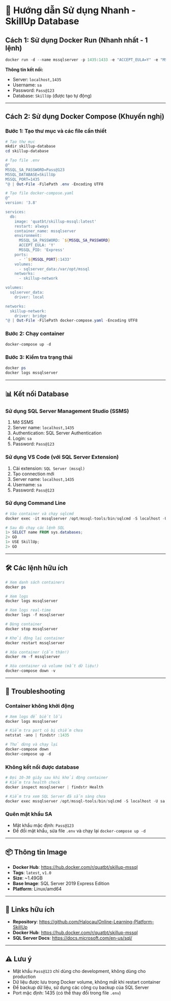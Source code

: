 # 🚀 Hướng dẫn Sử dụng Nhanh - SkillUp Database

## Cách 1: Sử dụng Docker Run (Nhanh nhất - 1 lệnh)

```powershell
docker run -d --name mssqlserver -p 1435:1433 -e "ACCEPT_EULA=Y" -e "MSSQL_SA_PASSWORD=Pass@123" -e "MSSQL_PID=Express" -v sqlserver_data:/var/opt/mssql quatbt/skillup-mssql:latest
```

**Thông tin kết nối:**
- Server: `localhost,1435`
- Username: `sa`
- Password: `Pass@123`
- Database: `SkillUp` (được tạo tự động)

---

## Cách 2: Sử dụng Docker Compose (Khuyến nghị)

### Bước 1: Tạo thư mục và các file cần thiết

```powershell
# Tạo thư mục
mkdir skillup-database
cd skillup-database

# Tạo file .env
@"
MSSQL_SA_PASSWORD=Pass@123
MSSQL_DATABASE=SkillUp
MSSQL_PORT=1435
"@ | Out-File -FilePath .env -Encoding UTF8

# Tạo file docker-compose.yaml
@"
version: '3.8'

services:
  db:
    image: 'quatbt/skillup-mssql:latest'
    restart: always
    container_name: mssqlserver
    environment:
      MSSQL_SA_PASSWORD: `${MSSQL_SA_PASSWORD}
      ACCEPT_EULA: 'Y'
      MSSQL_PID: 'Express'
    ports:
      - '`${MSSQL_PORT}:1433'
    volumes:
      - sqlserver_data:/var/opt/mssql
    networks:
      - skillup-network

volumes:
  sqlserver_data:
    driver: local

networks:
  skillup-network:
    driver: bridge
"@ | Out-File -FilePath docker-compose.yaml -Encoding UTF8
```

### Bước 2: Chạy container

```powershell
docker-compose up -d
```

### Bước 3: Kiểm tra trạng thái

```powershell
docker ps
docker logs mssqlserver
```

---

## 📊 Kết nối Database

### Sử dụng SQL Server Management Studio (SSMS)
1. Mở SSMS
2. Server name: `localhost,1435`
3. Authentication: SQL Server Authentication
4. Login: `sa`
5. Password: `Pass@123`


### Sử dụng VS Code (với SQL Server Extension)
1. Cài extension: `SQL Server (mssql)`
2. Tạo connection mới
3. Server name: `localhost,1435`
4. Username: `sa`
5. Password: `Pass@123`

### Sử dụng Command Line

```powershell
# Vào container và chạy sqlcmd
docker exec -it mssqlserver /opt/mssql-tools/bin/sqlcmd -S localhost -U sa -P Pass@123

# Sau đó chạy các lệnh SQL
1> SELECT name FROM sys.databases;
2> GO
1> USE SkillUp;
2> GO
```

---

## 🛠️ Các lệnh hữu ích

```powershell
# Xem danh sách containers
docker ps

# Xem logs
docker logs mssqlserver

# Xem logs real-time
docker logs -f mssqlserver

# Dừng container
docker stop mssqlserver

# Khởi động lại container
docker restart mssqlserver

# Xóa container (cẩn thận!)
docker rm -f mssqlserver

# Xóa container và volume (mất dữ liệu!)
docker-compose down -v
```

---

## 🔧 Troubleshooting

### Container không khởi động
```powershell
# Xem logs để biết lỗi
docker logs mssqlserver

# Kiểm tra port có bị chiếm chưa
netstat -ano | findstr :1435

# Thử dừng và chạy lại
docker-compose down
docker-compose up -d
```

### Không kết nối được database
```powershell
# Đợi 10-30 giây sau khi khởi động container
# Kiểm tra health check
docker inspect mssqlserver | findstr Health

# Kiểm tra xem SQL Server đã sẵn sàng chưa
docker exec mssqlserver /opt/mssql-tools/bin/sqlcmd -S localhost -U sa -P Pass@123 -Q "SELECT 1"
```

### Quên mật khẩu SA
- Mật khẩu mặc định: `Pass@123`
- Để đổi mật khẩu, sửa file `.env` và chạy lại `docker-compose up -d`

---

## 📦 Thông tin Image

- **Docker Hub**: https://hub.docker.com/r/quatbt/skillup-mssql
- **Tags**: `latest`, `v1.0`
- **Size**: ~1.49GB
- **Base Image**: SQL Server 2019 Express Edition
- **Platform**: Linux/amd64

---

## 🔗 Links hữu ích

- **Repository**: https://github.com/Halocau/Online-Learning-Platform-SkillUp
- **Docker Hub**: https://hub.docker.com/r/quatbt/skillup-mssql
- **SQL Server Docs**: https://docs.microsoft.com/en-us/sql/

---

## ⚠️ Lưu ý

- Mật khẩu `Pass@123` chỉ dùng cho development, không dùng cho production
- Dữ liệu được lưu trong Docker volume, không mất khi restart container
- Để backup dữ liệu, sử dụng các công cụ backup của SQL Server
- Port mặc định: 1435 (có thể thay đổi trong file `.env`)
